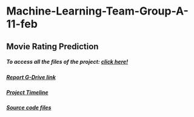 # Machine-Learning-Team-Group-A-11-feb

## Movie Rating Prediction

##### To access all the files of the project: [click here!](https://github.com/anjalikaushik20/Machine-Learning-Team-Group-A-11-feb/tree/master)

##### [Report G-Drive link](https://drive.google.com/file/d/1X9EIM0EwJc-nGZcp8BuPWG90DFogUM-s/view?usp=sharing)
##### [Project Timeline](https://docs.google.com/document/d/1Z4HX91Y8X-oybdnCkAl9W1lMNOCTaKuBjbW0CyX3WFE/edit?usp=sharing)
##### [Source code files](https://drive.google.com/drive/folders/1KXJQotb8PM5j6-2NMGlUv6k2HvqkFWle?usp=sharing)
